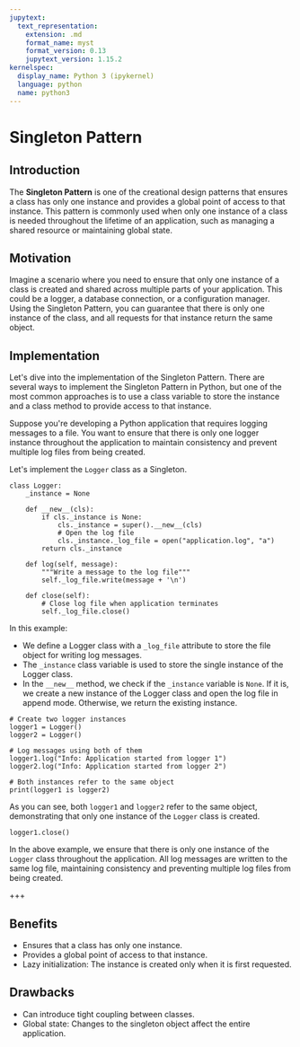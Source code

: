 ```yaml
---
jupytext:
  text_representation:
    extension: .md
    format_name: myst
    format_version: 0.13
    jupytext_version: 1.15.2
kernelspec:
  display_name: Python 3 (ipykernel)
  language: python
  name: python3
---
```


# Singleton Pattern


## Introduction

The **Singleton Pattern** is one of the creational design patterns that ensures a class has only one instance and provides a global point of access to that instance. This pattern is commonly used when only one instance of a class is needed throughout the lifetime of an application, such as managing a shared resource or maintaining global state.


## Motivation

Imagine a scenario where you need to ensure that only one instance of a class is created and shared across multiple parts of your application. This could be a logger, a database connection, or a configuration manager. Using the Singleton Pattern, you can guarantee that there is only one instance of the class, and all requests for that instance return the same object.

## Implementation

Let's dive into the implementation of the Singleton Pattern. There are several ways to implement the Singleton Pattern in Python, but one of the most common approaches is to use a class variable to store the instance and a class method to provide access to that instance.

Suppose you're developing a Python application that requires logging messages to a file. You want to ensure that there is only one logger instance throughout the application to maintain consistency and prevent multiple log files from being created.

Let's implement the `Logger` class as a Singleton.

```{code-cell} ipython3
class Logger:
    _instance = None

    def __new__(cls):
        if cls._instance is None:
            cls._instance = super().__new__(cls)
            # Open the log file
            cls._instance._log_file = open("application.log", "a")
        return cls._instance

    def log(self, message):
        """Write a message to the log file"""
        self._log_file.write(message + '\n')

    def close(self):
        # Close log file when application terminates
        self._log_file.close()
```

In this example:

- We define a Logger class with a `_log_file` attribute to store the file object for writing log messages.
- The `_instance` class variable is used to store the single instance of the Logger class.
- In the `__new__` method, we check if the `_instance` variable is `None`. If it is, we create a new instance of the Logger class and open the log file in append mode. Otherwise, we return the existing instance.

```{code-cell} ipython3
# Create two logger instances
logger1 = Logger()
logger2 = Logger()
```

```{code-cell} ipython3
# Log messages using both of them
logger1.log("Info: Application started from logger 1")
logger2.log("Info: Application started from logger 2")
```

```{code-cell} ipython3
# Both instances refer to the same object
print(logger1 is logger2)
```

As you can see, both `logger1` and `logger2` refer to the same object, demonstrating that only one instance of the `Logger` class is created.

```{code-cell} ipython3
logger1.close()
```

In the above example, we ensure that there is only one instance of the `Logger` class throughout the application. All log messages are written to the same log file, maintaining consistency and preventing multiple log files from being created.

+++

## Benefits

- Ensures that a class has only one instance.
- Provides a global point of access to that instance.
- Lazy initialization: The instance is created only when it is first requested.

## Drawbacks

- Can introduce tight coupling between classes.
- Global state: Changes to the singleton object affect the entire application.
